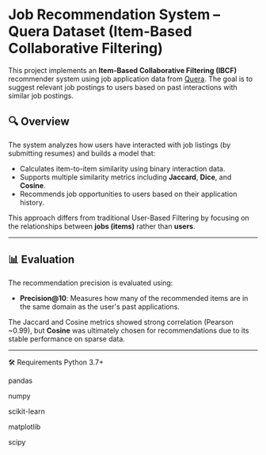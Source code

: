 # Job Recommendation System – Quera Dataset (Item-Based Collaborative Filtering)

This project implements an **Item-Based Collaborative Filtering (IBCF)** recommender system using job application data from [Quera](https://quera.org). The goal is to suggest relevant job postings to users based on past interactions with similar job postings.

## 🔍 Overview

The system analyzes how users have interacted with job listings (by submitting resumes) and builds a model that:

- Calculates item-to-item similarity using binary interaction data.
- Supports multiple similarity metrics including **Jaccard**, **Dice**, and **Cosine**.
- Recommends job opportunities to users based on their application history.

This approach differs from traditional User-Based Filtering by focusing on the relationships between **jobs (items)** rather than **users**.


---

## 📊 Evaluation

The recommendation precision is evaluated using:
- **Precision@10**: Measures how many of the recommended items are in the same domain as the user's past applications.

The Jaccard and Cosine metrics showed strong correlation (Pearson ~0.99), but **Cosine** was ultimately chosen for recommendations due to its stable performance on sparse data.

---
🛠 Requirements
Python 3.7+

pandas

numpy

scikit-learn

matplotlib

scipy



